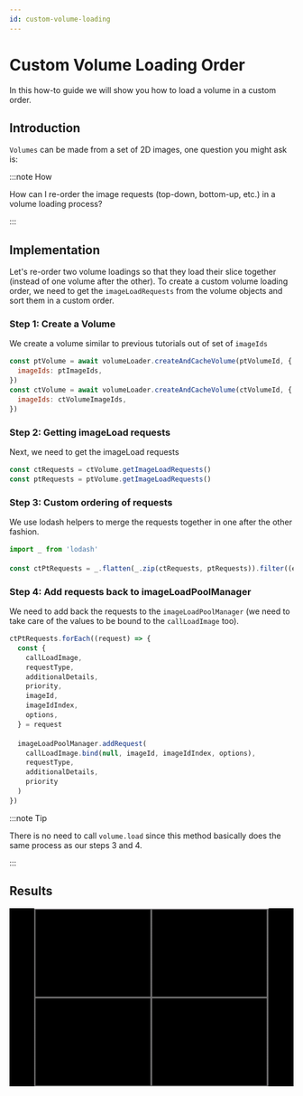 ```yaml
---
id: custom-volume-loading
---
```


# Custom Volume Loading Order

In this how-to guide we will show you how to load a volume in a custom order.

## Introduction

`Volumes` can be made from a set of 2D images, one question you might ask is:

:::note How

How can I re-order the image requests (top-down, bottom-up, etc.) in a volume loading process?

:::

## Implementation

Let's re-order two volume loadings so that they load their slice together (instead of one volume after the other). To create a custom volume loading order, we need to get the `imageLoadRequests` from the volume objects and sort them in a custom order.

### Step 1: Create a Volume

We create a volume similar to previous tutorials out of set of `imageIds`

```js
const ptVolume = await volumeLoader.createAndCacheVolume(ptVolumeId, {
  imageIds: ptImageIds,
})
const ctVolume = await volumeLoader.createAndCacheVolume(ctVolumeId, {
  imageIds: ctVolumeImageIds,
})
```

### Step 2: Getting imageLoad requests

Next, we need to get the imageLoad requests

```js
const ctRequests = ctVolume.getImageLoadRequests()
const ptRequests = ptVolume.getImageLoadRequests()
```

### Step 3: Custom ordering of requests

We use lodash helpers to merge the requests together in one after the other fashion.

```js
import _ from 'lodash'

const ctPtRequests = _.flatten(_.zip(ctRequests, ptRequests)).filter((el) => el)
```

### Step 4: Add requests back to imageLoadPoolManager

We need to add back the requests to the `imageLoadPoolManager` (we need to take
care of the values to be bound to the `callLoadImage` too).

```js
ctPtRequests.forEach((request) => {
  const {
    callLoadImage,
    requestType,
    additionalDetails,
    priority,
    imageId,
    imageIdIndex,
    options,
  } = request

  imageLoadPoolManager.addRequest(
    callLoadImage.bind(null, imageId, imageIdIndex, options),
    requestType,
    additionalDetails,
    priority
  )
})
```

:::note Tip

There is no need to call `volume.load` since this method basically does the
same process as our steps 3 and 4.

:::


## Results

![customLoading](../assets/custom-loading.gif)
